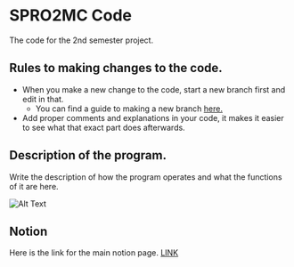 # SPRO2MC Code
The code for the 2nd semester project. <br>

## Rules to making changes to the code.
<ul>
  <li> When you make a new change to the code, start a new branch first and edit in that. <ul>
    <li> You can find a guide to making a new branch <a href="https://guides.github.com/activities/hello-world/" target="_blank" rel="noopener noreferrer"> here.</a> </li></ul></li>
  <li> Add proper comments and explanations in your code, it makes it easier to see what that exact part does afterwards. </li>
</ul>

## Description of the program.
Write the description of how the program operates and what the functions of it are here.

![Alt Text](https://s3.us-west-2.amazonaws.com/secure.notion-static.com/150fa91c-210f-4d41-8c66-64e36f9aa79f/Continous_brachiation.gif?X-Amz-Algorithm=AWS4-HMAC-SHA256&X-Amz-Credential=AKIAT73L2G45O3KS52Y5%2F20210505%2Fus-west-2%2Fs3%2Faws4_request&X-Amz-Date=20210505T101644Z&X-Amz-Expires=86400&X-Amz-Signature=6edcf0e316a3fda747cf818c8ecd9a22b821bafeec2eb117dd3d19696d134ddb&X-Amz-SignedHeaders=host&response-content-disposition=filename%20%3D%22Continous_brachiation.gif)

## Notion
Here is the link for the main notion page. <a href='https://www.notion.so/monkebarz/Project-Homepage-c1e33d0b30b54b6a9481396cfa540514'>LINK</a>
